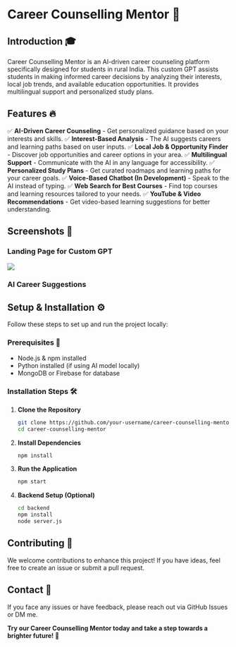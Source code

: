 # Career Counselling Mentor 🚀

## Introduction 🎓

Career Counselling Mentor is an AI-driven career counseling platform specifically designed for students in rural India. This custom GPT assists students in making informed career decisions by analyzing their interests, local job trends, and available education opportunities. It provides multilingual support and personalized study plans.

## Features 🔥

✅ **AI-Driven Career Counseling** - Get personalized guidance based on your interests and skills.
✅ **Interest-Based Analysis** - The AI suggests careers and learning paths based on user inputs.
✅ **Local Job & Opportunity Finder** - Discover job opportunities and career options in your area.
✅ **Multilingual Support** - Communicate with the AI in any language for accessibility.
✅ **Personalized Study Plans** - Get curated roadmaps and learning paths for your career goals.
✅ **Voice-Based Chatbot (In Development)** - Speak to the AI instead of typing.
✅ **Web Search for Best Courses** - Find top courses and learning resources tailored to your needs.
✅ **YouTube & Video Recommendations** - Get video-based learning suggestions for better understanding.

## Screenshots 📸

### Landing Page for Custom GPT
<img src="https://res.cloudinary.com/dti5em2nu/image/upload/v1738952720/kf4tnxsyl6mdfhm1ak5t.jpg"/>


### AI Career Suggestions


## Setup & Installation ⚙️

Follow these steps to set up and run the project locally:

### Prerequisites 📌

- Node.js & npm installed
- Python installed (if using AI model locally)
- MongoDB or Firebase for database

### Installation Steps 🛠

1. **Clone the Repository**
   ```bash
   git clone https://github.com/your-username/career-counselling-mentor.git
   cd career-counselling-mentor
   ```
2. **Install Dependencies**
   ```bash
   npm install
   ```
3. **Run the Application**
   ```bash
   npm start
   ```
4. **Backend Setup (Optional)**
   ```bash
   cd backend
   npm install
   node server.js
   ```

## Contributing 🤝

We welcome contributions to enhance this project! If you have ideas, feel free to create an issue or submit a pull request.

## Contact 📩

If you face any issues or have feedback, please reach out via GitHub Issues or DM me.

**Try our Career Counselling Mentor today and take a step towards a brighter future! 🚀**

